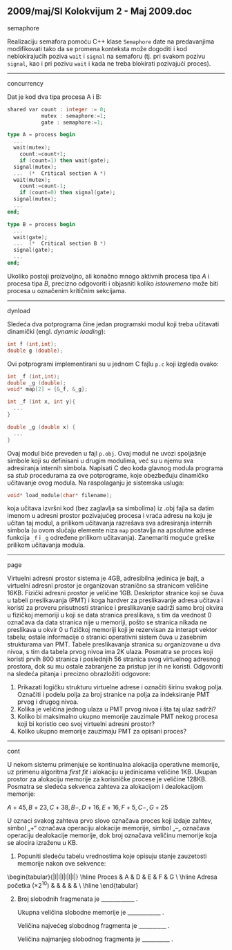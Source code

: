 2009/maj/SI Kolokvijum 2 - Maj 2009.doc
--------------------------------------------------------------------------------
semaphore

Realizaciju semafora pomoću C++ klase `Semaphore` date na predavanjima modifikovati tako
da se promena konteksta može dogoditi i kod neblokirajućih poziva `wait` i `signal` na
semaforu (tj. pri svakom pozivu `signal`, kao i pri pozivu `wait` i kada ne treba blokirati
pozivajući proces).


--------------------------------------------------------------------------------
concurrency

Dat je kod dva tipa procesa A i B:
```ada
shared var count : integer := 0;
           mutex : semaphore:=1;
           gate : semaphore:=1;

type A = process begin
  ...
  wait(mutex);
    count:=count+1;
    if (count=1) then wait(gate);
  signal(mutex);
  ...  (*  Critical section A *)
  wait(mutex);
    count:=count-1;
    if (count=0) then signal(gate);
  signal(mutex);
  ...
end;

type B = process begin
  ...
  wait(gate);
  ...  (*  Critical section B *)
  signal(gate);
  ...
end;
```
Ukoliko postoji proizvoljno, ali konačno mnogo aktivnih procesa tipa *A* i procesa tipa *B*,
precizno odgovoriti i objasniti koliko *istovremeno* može biti procesa u označenim kritičnim
sekcijama.

--------------------------------------------------------------------------------
dynload

Sledeća dva potprograma čine jedan programski modul koji treba učitavati dinamički (engl.
*dynamic loading*):
```c
int f (int,int);
double g (double);
```
Ovi potprogrami implementirani su u jednom C fajlu `p.c` koji izgleda ovako:
```c
int _f (int,int);
double _g (double);
void* map[2] = {&_f, &_g};

int _f (int x, int y){
  ...
}

double _g (double x) {
  ...
}
```
Ovaj modul biće preveden u fajl `p.obj`. Ovaj modul ne uvozi spoljašnje simbole koji su
definisani u drugim modulima, već su u njemu sva adresiranja internih simbola.
Napisati C deo koda glavnog modula programa sa *stub* procedurama za ove potprograme,
koje obezbeđuju dinamičko učitavanje ovog modula. Na raspolaganju je sistemska usluga:
```cpp
void* load_module(char* filename);
```
koja učitava izvršni kod (bez zaglavlja sa simbolima) iz .obj fajla sa datim imenom u adresni
prostor pozivajućeg procesa i vraća adresu na koju je učitan taj modul, a prilikom učitavanja
razrešava sva adresiranja internih simbola (u ovom slučaju elemente niza `map` postavlja na
apsolutne adrese funkcija `_f` i `_g` određene prilikom učitavanja). Zanemariti moguće greške
prilikom učitavanja modula.


--------------------------------------------------------------------------------
page

Virtuelni adresni prostor sistema je 4GB,  adresibilna jedinica je bajt, a virtuelni adresni
prostor je organizovan stranično sa stranicom veličine 16KB. Fizički adresni prostor je
veličine 1GB.  Deskriptor stranice koji se čuva u tabeli preslikavanja (PMT) i koga hardver za
preslikavanje adresa učitava i koristi za proveru prisutnosti stranice i preslikavanje sadrži
samo broj okvira u fizičkoj memoriji u koji se data stranica preslikava, s tim da vrednost 0
označava da data stranica nije u memoriji, pošto se stranica nikada ne preslikava u okvir 0 u
fizičkoj memoriji koji je rezervisan za interapt vektor tabelu; ostale informacije o stranici
operativni sistem čuva u zasebnim strukturama van PMT. Tabele preslikavanja stranica su
organizovane u dva nivoa, s tim da tabela prvog nivoa ima 2K ulaza. Posmatra se proces koji
koristi prvih 800 stranica i poslednjih 56 stranica svog virtuelnog adresnog prostora, dok su
mu ostale zabranjene za pristup jer ih ne koristi. Odgovoriti na sledeća pitanja i precizno
obrazložiti odgovore:

1. Prikazati logičku strukturu virtuelne adrese i označiti širinu svakog polja. Označiti i podelu polja za broj stranice na polja za indeksiranje PMT prvog i drugog nivoa.
2. Kolika je veličina jednog ulaza u PMT prvog nivoa i šta taj ulaz sadrži?
3. Koliko bi maksimalno ukupno memorije zauzimale PMT nekog procesa koji bi koristio ceo svoj virtuelni adresni prostor?
4.  Koliko ukupno memorije zauzimaju PMT za opisani proces?

--------------------------------------------------------------------------------
cont

U nekom sistemu primenjuje se kontinualna alokacija operativne memorije,  uz primenu
algoritma *first fit* i alokaciju u jedinicama veličine 1KB.  Ukupan prostor za alokaciju
memorije za korisničke procese je veličine 128KB. Posmatra se sledeća sekvenca zahteva za
alokacijom i dealokacijom memorije:

$A+45, B+23, C+38, B-, D+16, E+16, F+5, C-, G+25$

U oznaci svakog zahteva prvo slovo označava proces koji izdaje zahtev, simbol „+“ označava
operaciju alokacije memorije, simbol „–„ označava operaciju dealokacije memorije, dok broj
označava veličinu memorije koja se alocira izraženu u KB.

1. Popuniti sledeću tabelu vrednostima koje opisuju stanje zauzetosti memorije nakon
ove sekvence:

\begin{tabular}{|l|l|l|l|l|l|}
\hline
Proces & A & D & E & F & G \\
\hline
Adresa početka ($\times2^{10}$) & & & & &  \\
\hline
\end{tabular}

2. Broj slobodnih fragmenata je ____________ .

   Ukupna veličina slobodne memorije je ____________ .

   Veličina najvećeg slobodnog fragmenta je __________ .

   Veličina najmanjeg slobodnog fragmenta je __________ .
